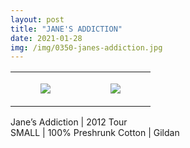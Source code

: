 ```yaml
---
layout: post
title: "JANE'S ADDICTION"
date: 2021-01-28
img: /img/0350-janes-addiction.jpg
---
```




<table style="width:100%;"><tr><td style="vertical-align:top;">
      <figure class="tmblr-full" data-orig-height="2048" data-orig-width="1365" data-orig-src="https://concertshirts.netlify.app/shirts/0350/0350-01.jpg"><img src="https://64.media.tumblr.com/ed897f1bc1cea3b6f86a16dc074add35/060b921ec8f4aa2e-1c/s540x810/13523970756f5b901bff6912fb9dd9135d2e3b75.jpg" data-orig-height="2048" data-orig-width="1365" data-orig-src="https://concertshirts.netlify.app/shirts/0350/0350-01.jpg"/></figure></td>
    <td style="vertical-align:top;">
      <figure class="tmblr-full" data-orig-height="2048" data-orig-width="1365" data-orig-src="https://concertshirts.netlify.app/shirts/0350/0350-02.jpg"><img src="https://64.media.tumblr.com/772c4239f30978a7de1b28742e15cdc3/060b921ec8f4aa2e-45/s540x810/c3993d121b55b4edcec174be3bd1f52b5e2f369e.jpg" data-orig-height="2048" data-orig-width="1365" data-orig-src="https://concertshirts.netlify.app/shirts/0350/0350-02.jpg"/></figure></td>
  </tr></table><p>
  Jane&rsquo;s Addiction | 2012 Tour<br/>SMALL | 100% Preshrunk Cotton | Gildan
</p>
